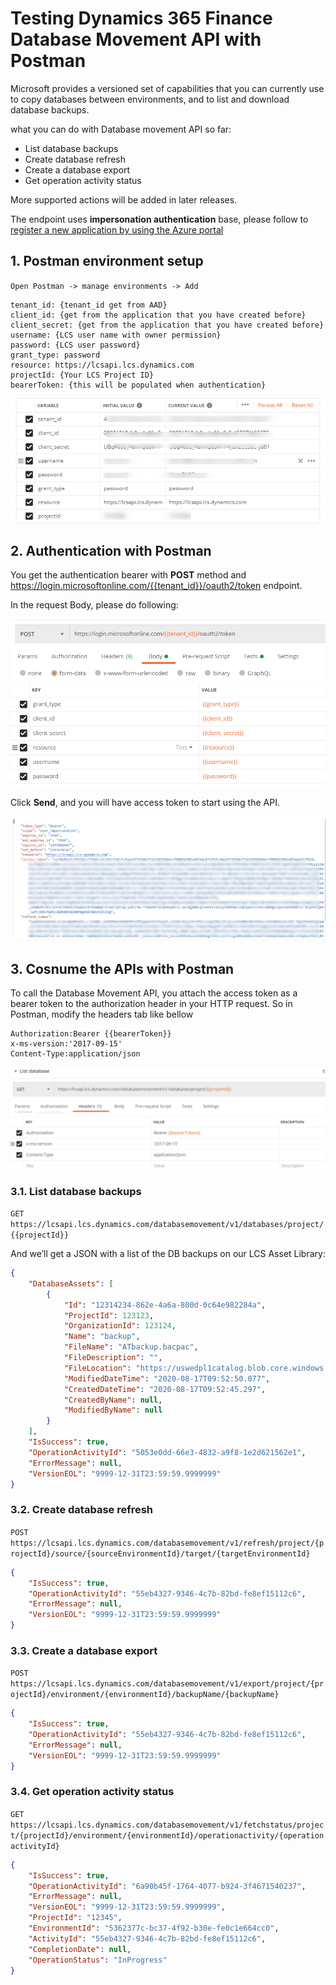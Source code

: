 # Testing Dynamics 365 Finance Database Movement API with Postman


Microsoft provides a versioned set of capabilities that you can currently use to copy databases between environments, and to list and download database backups.

what you can do with Database movement API so far:

- List database backups
- Create database refresh
- Create a database export
- Get operation activity status

More supported actions will be added in later releases.

The endpoint uses **impersonation authentication** base, please follow to [register a new application by using the Azure portal](https://docs.microsoft.com/en-us/dynamics365/fin-ops-core/dev-itpro/database/api/dbmovement-api-authentication##register-a-new-application-by-using-the-azure-portal)

## 1. Postman environment setup

`Open Postman -> manage environments -> Add`

```text
tenant_id: {tenant_id get from AAD}
client_id: {get from the application that you have created before}
client_secret: {get from the application that you have created before}
username: {LCS user name with owner permission}
password: {LCS user password}
grant_type: password
resource: https://lcsapi.lcs.dynamics.com
projectId: {Your LCS Project ID}
bearerToken: {this will be populated when authentication}
```

![Postman environment setup](testing-dynamics-365-finance-database-movement-api-with-postman_1.png "Postman environment setup")

## 2. Authentication with Postman

You get the authentication bearer with **POST** method and https://login.microsoftonline.com/{{tenant_id}}/oauth2/token endpoint.

In the request Body, please do following:

![Authentication with Postman](testing-dynamics-365-finance-database-movement-api-with-postman_2.png "Authentication with Postman")

Click **Send**, and you will have access token to start using the API.

![token](testing-dynamics-365-finance-database-movement-api-with-postman_3.png "token")

## 3. Cosnume the APIs with Postman

To call the Database Movement API, you attach the access token as a bearer token to the authorization header in your HTTP request. So in Postman, modify the headers tab like bellow

```api
Authorization:Bearer {{bearerToken}}
x-ms-version:'2017-09-15'
Content-Type:application/json
```

![Cosnume](testing-dynamics-365-finance-database-movement-api-with-postman_4.png "Cosnume")

### 3.1. List database backups

`
GET https://lcsapi.lcs.dynamics.com/databasemovement/v1/databases/project/{{projectId}}
`

And we’ll get a JSON with a list of the DB backups on our LCS Asset Library:

```json
{
    "DatabaseAssets": [
        {
            "Id": "12314234-862e-4a6a-800d-0c64e982284a",
            "ProjectId": 123123,
            "OrganizationId": 123124,
            "Name": "backup",
            "FileName": "ATbackup.bacpac",
            "FileDescription": "",
            "FileLocation": "https://uswedpl1catalog.blob.core.windows.net/product-ax7productname/******",
            "ModifiedDateTime": "2020-08-17T09:52:50.077",
            "CreatedDateTime": "2020-08-17T09:52:45.297",
            "CreatedByName": null,
            "ModifiedByName": null
        }
    ],
    "IsSuccess": true,
    "OperationActivityId": "5053e0dd-66e3-4832-a9f8-1e2d621562e1",
    "ErrorMessage": null,
    "VersionEOL": "9999-12-31T23:59:59.9999999"
}
```

### 3.2. Create database refresh

`
POST https://lcsapi.lcs.dynamics.com/databasemovement/v1/refresh/project/{projectId}/source/{sourceEnvironmentId}/target/{targetEnvironmentId}
`

```json
{
    "IsSuccess": true,
    "OperationActivityId": "55eb4327-9346-4c7b-82bd-fe8ef15112c6",
    "ErrorMessage": null,
    "VersionEOL": "9999-12-31T23:59:59.9999999"
}
```

### 3.3. Create a database export

`
POST https://lcsapi.lcs.dynamics.com/databasemovement/v1/export/project/{projectId}/environment/{environmentId}/backupName/{backupName}
`

```json
{
    "IsSuccess": true,
    "OperationActivityId": "55eb4327-9346-4c7b-82bd-fe8ef15112c6",
    "ErrorMessage": null,
    "VersionEOL": "9999-12-31T23:59:59.9999999"
}
```

### 3.4. Get operation activity status

`
GET https://lcsapi.lcs.dynamics.com/databasemovement/v1/fetchstatus/project/{projectId}/environment/{environmentId}/operationactivity/{operationactivityId}
`

```json
{
    "IsSuccess": true,
    "OperationActivityId": "6a90b45f-1764-4077-b924-3f4671540237",
    "ErrorMessage": null,
    "VersionEOL": "9999-12-31T23:59:59.9999999",
    "ProjectId": "12345",
    "EnvironmentId": "5362377c-bc37-4f92-b30e-fe0c1e664cc0",
    "ActivityId": "55eb4327-9346-4c7b-82bd-fe8ef15112c6",
    "CompletionDate": null,
    "OperationStatus": "InProgress"
}
```
